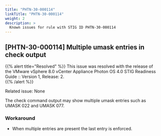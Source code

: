 ```yaml
---
title: "PHTN-30-000114"
linkTitle: "PHTN-30-000114"
weight: 2
description: >
  Known issues for rule with STIG ID PHTN-30-000114
---
```

## [PHTN-30-000114] Multiple umask entries in check output
{{% alert title="Resolved" %}}
This issue was resolved with the release of the VMware vSphere 8.0 vCenter Appliance Photon OS 4.0 STIG Readiness Guide :: Version 1, Release: 2.  
{{% /alert %}}

Related issue: None

The check command output may show multiple umask entries such as UMASK 022 and UMASK 077.  

### Workaround
- When multiple entries are present the last entry is enforced.  

